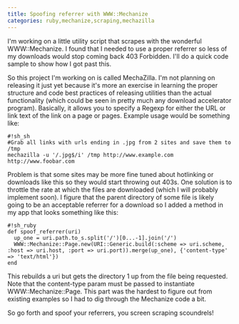 ```yaml
---
title: Spoofing referrer with WWW::Mechanize
categories: ruby,mechanize,scraping,mechazilla
---
```


I'm working on a little utility script that scrapes with the wonderful WWW::Mechanize. I found that I needed to use a proper referrer so less of my downloads would stop coming back 403 Forbidden. I'll do a quick code sample to show how I got past this.

So this project I'm working on is called MechaZilla. I'm not planning on releasing it just yet because it's more an exercise in learning the proper structure and code best practices of releasing utilities than the actual functionality (which could be seen in pretty much any download accelerator program). Basically, it allows you to specify a Regexp for either the URL or link text of the link on a page or pages. Example usage would be something like:

    #!sh_sh
    #Grab all links with urls ending in .jpg from 2 sites and save them to /tmp
    mechazilla -u '/.jpg$/i' /tmp http://www.example.com http://www.foobar.com

Problem is that some sites may be more fine tuned about hotlinking or downloads like this so they would start throwing out 403s. One solution is to throttle the rate at which the files are downloaded (which I will probably implement soon). I figure that the parent directory of some file is likely going to be an acceptable referrer for a download so I added a method in my app that looks something like this:

    #!sh_ruby
    def spoof_referrer(uri)
      up_one = uri.path.to_s.split('/')[0...-1].join('/')
      WWW::Mechanize::Page.new(URI::Generic.build(:scheme => uri.scheme, :host => uri.host, :port => uri.port)).merge(up_one), {'content-type' => 'text/html'})
    end

This rebuilds a uri but gets the directory 1 up from the file being requested. Note that the content-type param must be passed to instantiate WWW::Mechanize::Page. This part was the hardest to figure out from existing examples so I had to dig through the Mechanize code a bit.

So go forth and spoof your referrers, you screen scraping scoundrels!